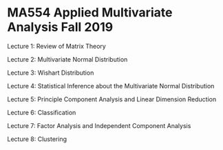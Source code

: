 # MA554 Applied Multivariate Analysis Fall 2019
Lecture 1: Review of Matrix Theory

Lecture 2: Multivariate Normal Distribution

Lecture 3: Wishart Distribution

Lecture 4: Statistical Inference about the Multivariate Normal Distribution

Lecture 5: Principle Component Analysis and Linear Dimension Reduction

Lecture 6: Classification

Lecture 7: Factor Analysis and Independent Component Analysis

Lecture 8: Clustering

